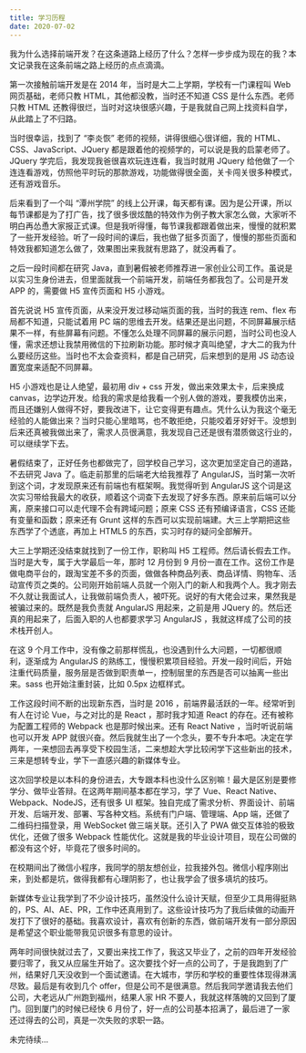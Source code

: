 ```yaml
---
title: 学习历程
date: 2020-07-02
---
```


我为什么选择前端开发？在这条道路上经历了什么？怎样一步步成为现在的我？本文记录我在这条前端之路上经历的点点滴滴。

<!-- more -->

第一次接触前端开发是在 2014 年，当时是大二上学期，学校有一门课程叫 Web 网页基础，老师只教 HTML，其他都没教，当时还不知道 CSS 是什么东西。老师只教 HTML 还教得很烂，当时对这块很感兴趣，于是我就自己网上找资料自学，从此踏上了不归路。

当时很幸运，找到了 “李炎恢” 老师的视频，讲得很细心很详细，我的 HTML、CSS、JavaScript、JQuery 都是跟着他的视频学的，可以说是我的启蒙老师了。JQuery 学完后，我发现我爸很喜欢玩连连看，我当时就用 JQuery 给他做了一个连连看游戏，仿照他平时玩的那款游戏，功能做得很全面，关卡闯关很多种模式，还有游戏音乐。

后来看到了一个叫 “潭州学院” 的线上公开课，每天都有课。因为是公开课，所以每节课都是为了打广告，找了很多很炫酷的特效作为例子教大家怎么做，大家听不明白再怂恿大家报正式课。但是我听得懂，每节课我都跟着做出来，慢慢的就积累了一些开发经验。听了一段时间的课后，我也做了挺多页面了，慢慢的那些页面和特效我都知道怎么做了，效果图出来我就有思路了，就没再看了。

之后一段时间都在研究 Java，直到暑假被老师推荐进一家创业公司工作。虽说是以实习生身份进去，但里面就我一个前端开发，前端任务都我包了。公司是开发 APP 的，需要做 H5 宣传页面和 H5 小游戏。

首先说说 H5 宣传页面，从来没开发过移动端页面的我，当时的我连 rem、flex 布局都不知道，只能试着用 PC 端的思维去开发。结果还是出问题，不同屏幕展示结果不一样，有些屏幕有问题。不懂怎么处理不同屏幕的展示问题，当时公司也没人懂，需求还想让我禁用微信的下拉刷新功能。那时候才真叫绝望，才大二的我为什么要经历这些。当时也不太会查资料，都是自己研究，后来想到的是用 JS 动态设置宽度来适配不同屏幕。

H5 小游戏也是让人绝望，最初用 div + css 开发，做出来效果太卡，后来换成 canvas，边学边开发。给我的需求是给我看一个别人做的游戏，要我模仿出来，而且还嫌别人做得不好，要我改进下，让它变得更有趣点。凭什么认为我这个毫无经验的人能做出来？当时只能心里暗骂，也不敢拒绝，只能咬着牙好好干。没想到后来还真被我做出来了，需求人员很满意，我发现自己还是很有潜质做这行业的，可以继续学下去。

暑假结束了，正好任务也都做完了，回学校自己学习，这次更加坚定自己的道路，不去研究 Java 了。临走前那里的后端老大给我推荐了 AngularJS，当时第一次听到这个词，才发现原来还有前端也有框架啊。我觉得听到 AngularJS 这个词是这次实习带给我最大的收获，顺着这个词查下去发现了好多东西。原来前后端可以分离，原来接口可以走代理不会有跨域问题；原来 CSS 还有预编译语言，CSS 还能有变量和函数；原来还有 Grunt 这样的东西可以实现前端建。大三上学期把这些东西学了个透底，再加上 HTML5 的东西，实习时存的疑问全部解开。

大三上学期还没结束就找到了一份工作，职称叫 H5 工程师。然后请长假去工作。当时是大专，属于大学最后一年，那时 12 月份到 9 月份一直在工作。这份工作是做电商平台的，跟淘宝差不多的页面，做做各种商品列表、商品详情、购物车、活动宣传页之类的。公司刚开始前端人员就一个刚入门的新人和我两个人。我才刚去不久就让我面试人，让我做前端负责人，被吓死。说好的有大佬会过来，果然我是被骗过来的。既然是我负责就 AngularJS 用起来，之前是用 JQuery 的。然后还真的用起来了，后面入职的人也都要求学习 AngularJS ，我就这样成了公司的技术栈开创人。

在这 9 个月工作中，没有像之前那样慌乱，也没遇到什么大问题，一切都很顺利，逐渐成为 AngularJS 的熟练工，慢慢积累项目经验。开发一段时间后，开始注重代码质量，服务层是否做到职责单一，控制层里的东西是否可以抽离一些出来。sass 也开始注重封装，比如 0.5px 边框样式。

工作这段时间不断的出现新东西，当时是 2016 ，前端界最活跃的一年。经常听到有人在讨论 Vue，与之对比的是 React ，那时我才知道 React 的存在。还有被称为配置工程师的 Webpack 也是那时候出来。还有 React Native ，当时听说前端也可以开发 APP 就很兴奋。然后我就生出了一个念头，要不专升本吧。决定在学两年，一来想回去再享受下校园生活，二来想趁大学比较闲学下这些新出的技术，三来是想转专业，学下一直感兴趣的新媒体专业。

这次回学校是以本科的身份进去，大专跟本科也没什么区别嘛！最大是区别是要修学分、做毕业答辩。在这两年期间基本都在学习，学了 Vue、React Native、Webpack、NodeJS，还有很多 UI 框架。独自完成了需求分析、界面设计、前端开发、后端开发、部署、写各种文档。系统有门户端、管理端、App 端，还做了二维码扫描登录，用 WebSocket 做三端关联。还引入了 PWA 做交互体验的极致优化，还做了很多 Webpack 性能优化。这就是我的毕业设计项目，现在公司做的都没有这个好，毕竟花了很多时间的。

在校期间出了微信小程序，我同学的朋友想创业，拉我接外包。微信小程序刚出来，到处都是坑，做得我都有心理阴影了，也让我学会了很多填坑的技巧。

新媒体专业让我学到了不少设计技巧，虽然没什么设计天赋，但至少工具用得挺熟的，PS、AI、AE、PR，工作中还真用到了。这些设计技巧为了我后续做的动画开发打下了很好的基础。我喜欢设计，喜欢有创新的东西，做前端开发有一部分原因是希望这个职业能带我见识很多有意思的设计。

两年时间很快就过去了，又要出来找工作了，我这又毕业了，之前的四年开发经验要归零了，我又从应届生开始了。这次要找个好一点的公司了，于是我跑到了广州，结果好几天没收到一个面试邀请。在大城市，学历和学校的重要性体现得淋漓尽致。最后是有收到几个 offer，但是公司不是很满意。然后我同学邀请我去他们公司，大老远从广州跑到福州，结果人家 HR 不要人，我就这样落魄的又回到了厦门。回到厦门的时候已经快 6 月份了，好一点的公司基本招满了，最后进了一家还过得去的公司，真是一次失败的求职一路。

未完待续...